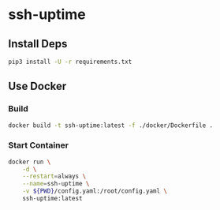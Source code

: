 # ssh-uptime

## Install Deps

```bash
pip3 install -U -r requirements.txt
```

## Use Docker

### Build

```bash
docker build -t ssh-uptime:latest -f ./docker/Dockerfile .
```

### Start Container

```bash
docker run \
    -d \
    --restart=always \
    --name=ssh-uptime \
    -v ${PWD}/config.yaml:/root/config.yaml \
    ssh-uptime:latest
```
